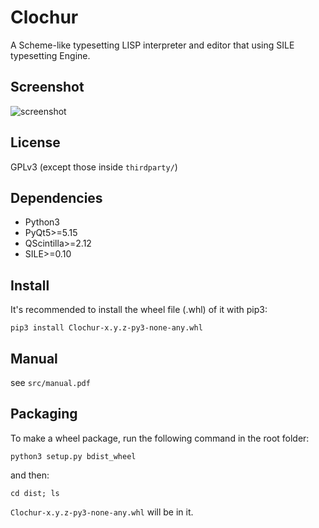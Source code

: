 # Clochur
A Scheme-like typesetting LISP interpreter and editor that using SILE typesetting Engine.

## Screenshot
![screenshot](https://user-images.githubusercontent.com/184107/123665795-322f6800-d86b-11eb-9d0b-55067ae3a50c.png)

## License
GPLv3 (except those inside `thirdparty/`)

## Dependencies
* Python3
* PyQt5>=5.15
* QScintilla>=2.12
* SILE>=0.10

## Install
It's recommended to install the wheel file (.whl) of it with pip3:

  `pip3 install Clochur-x.y.z-py3-none-any.whl`

## Manual

see `src/manual.pdf`

## Packaging

To make a wheel package, run the following command in the root folder:

  `python3 setup.py bdist_wheel`

and then:

  `cd dist; ls`

`Clochur-x.y.z-py3-none-any.whl` will be in it.
